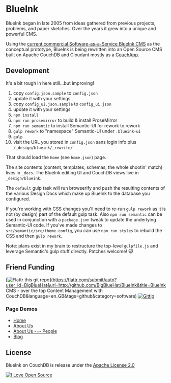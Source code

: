 # BlueInk

BlueInk began in late 2005 from ideas gathered from previous projects,
problems, and paper sketches. Over the years it grew into a unique and powerful
CMS.

Using the
[current commercial Software-as-a-Service BlueInk CMS](http://demo.blueinkcms.com/)
as the conceptual prototype, BlueInk is being rewritten into an Open Source CMS
built on Apache CouchDB and Cloudant mostly as a
[CouchApp](http://docs.couchdb.org/en/latest/couchapp/).

## Development

It's a bit rough in here still...but improving!

1. copy `config.json.sample` to `config.json`
2. update it with your settings
3. copy `config_ui.json.sample` to `config_ui.json`
4. update it with your settings
5. `npm install`
6. `npm run prosemirror` to build & install ProseMirror
7. `npm run semantic` to install Semantic-UI for rework to rework
8. `gulp rework` to "namespace" Semantic-UI under `.blueink-ui`
9. `gulp`
10. visit the URL you stored in `config.json` sans login info plus
`/_design/blueink/_rewrite/`

That should load the `home` (see `home.json`) page.

The site contents (content, templates, schemas, the whole shootin' match)
lives in `_docs`. The BlueInk editing UI and CouchDB views live in
`_design/blueink`.

The `default` gulp task will run browserify and push the resulting contents of
the various Design Docs which make up BlueInk to the database you configured.

If you're working with CSS changes you'll need to re-run `gulp rework` as it is
not (by design) part of the default gulp task. Also `npm run semantic` can be
used in conjunction with a `package.json` tweak to update the underlying
Semantic-UI code. If you've made changes to `src/semantic/src/theme.config`,
you can use `npm run styles` to rebuild the CSS and then `gulp rework`.

Note: plans exist in my brain to restructure the top-level `gulpfile.js` and
leverage Semantic's gulp stuff directly. Patches welcome! :smiley_cat:

## Friend Funding

[![Flattr this git repo](http://api.flattr.com/button/flattr-badge-large.png)](https://flattr.com/submit/auto?user_id=BigBlueHat&url=http://github.com/BigBlueHat/BlueInk&title=BlueInk CMS - over the top Content Management with CouchDB&language=en_GB&tags=github&category=software)
[![Gittip](http://img.shields.io/gittip/BigBlueHat.svg)](https://www.gittip.com/BigBlueHat/)

### Page Demos
* [Home](http://bigbluehat.cloudant.com/blueink/_design/blueink/_rewrite/home)
* [About Us](http://bigbluehat.cloudant.com/blueink/_design/blueink/_rewrite/about)
* [About Us -=- People](http://bigbluehat.cloudant.com/blueink/_design/blueink/_rewrite/about/people)
* [Blog](http://bigbluehat.cloudant.com/blueink/_design/blueink/_rewrite/blog)

## License

BlueInk on CouchDB is release under the [Apache License 2.0](http://www.apache.org/licenses/LICENSE-2.0)

[![I Love Open Source](http://www.iloveopensource.io/images/logo-lightbg.png)](http://www.iloveopensource.io/projects/5334dccb87659fce660018d8)
